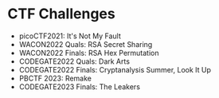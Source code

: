 # CTF Challenges

- picoCTF2021: It's Not My Fault
- WACON2022 Quals: RSA Secret Sharing
- WACON2022 Finals: RSA Hex Permutation
- CODEGATE2022 Quals: Dark Arts
- CODEGATE2022 Finals: Cryptanalysis Summer, Look It Up
- PBCTF 2023: Remake
- CODEGATE2023 Finals: The Leakers
